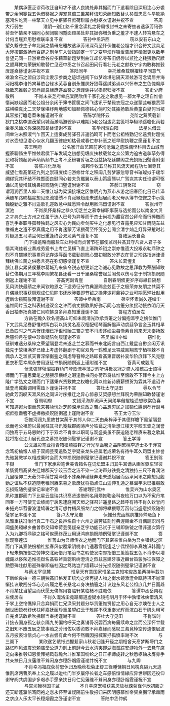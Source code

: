 <!-- { "loadSidebar": true } -->
　　某偶承匮乏谬荷改迁自知才不逮人良媿处非其据而门下逺看除目深用注心分裘带之余闲笺裁五色借簮裾之渥宠意倍三薫某拜诲知荣酬知敢替乆矣孤忠贯斗早钦絶塞鸿名屹焉一柱擎天立见中枢驿召庶荷聨履亦慰抠衣谨谢并祝不宣
　　
　　答周大行弱生
　　
　　淮阴一别江路千重念读礼之将周恨封书之未寄兹者逺承芳讯弥荷至怀情亲不隔同心契阔聊同蹔面顾弟处非其据弥増负乗之羞才不逮人转笃悬车之计何当屣弃用慰襟联率复不宣
　　
　　答孙中丞浒西
　　
　　窃以安石东山之望久繋苍生子牟北阙之情毋忘雅故逺承芳讯深荷至怀伏惟老公祖才识合符文武具足大斧按部激扬示百辟之刑单车入营指顾定一军之变早烦作镇爰告居庐栖迟更以数年誉望元同一日游希盘谷应多藉草新题梦到曲江却忆寻茶旧侣辱以贰铨之耗猥勤尺牍之颁拜教为荣酬知敢替伫见还中丞之节召起田问行看壮元老之猷敉宁宇内敢称推毂庻遂盍簮谨谢并祝不宣
　　
　　答陆同年
　　
　　幸托维桑载聨擢桂早同意气难渝金石之盟自涉风尘爰示参商之迹顷违阙下似梦难堪忽隔天涯兹游可念谪居并海河阳桃李谁怜宾幕依台緑水芙蓉自别永惟夙好猥辱遥缄弟诵以兴怀奉之生色愧縻厚禄敢忘推毂之恩尚觊良縁庶遂盍簮之想谨谢并以损贶归璧不宣
　　
　　答史少府敬所
　　
　　不肖未亲芝府幸庇棠阴欣传千家孔迩之歌想见一郡太平之理自惟偷惰尚缺起居而老公祖分余闲于簿书筐箧之间飞逺讯于辇毂衣冠之众遂蒙芸翰猥贲萍踪帡幪真比二天梦寐堪纾两地感知加额佩德铭心倘可効其揄扬敢后黄童白叟何当被其容接行瞻皂葢朱旛谨谢不宣
　　
　　答陈学院怀云
　　
　　尧阶之蓂荚载新狄门之桃李逾茂望凤城而渺隔邀骢歩以难期乃老公祖逺贲芸笺埒华椒颂遥曕化雨若坐春风诵义弥深感知曷替谨谢不宣
　　
　　答毕司理白阳
　　
　　法星乆借云间幸沾末照淑气乍回天上适奏成劳驿召非遥驺鸣可卜而老公祖特勤记忆逺贲封题恍对氷壶想见澄心似水几翻玉律应知枯骨咸春伫参补衮之班早慰执鞭之愿谨复不宣
　　
　　答王明府
　　
　　公名家汗血艺圃前茅洵沧海之遗珠偶悭科目去山城而握篆聊畅生平惟兹君侯下车发轫之初想见氓庻扶杖载盆之众公第力追古道孳孶务得民和将顿起贤声炳炳频书上考不乏粉署豸垣之召益扬枢廷麟阁之光损贶归璧谨附谢不宣
　　
　　答陈兴化荩庵
　　
　　海邦作牧五马称其风流天阙程功七闽尊其威望伫看髙第征九列之崇班庻续旧游修廿年之积阔几劳梦寐忽辱音书璀璨拟于瑶华绸缪究其环结不殊蹔面良慰同心若夫负纎翼以泰山策疲驽以广驾岂其实任谁谓可驱诵以周旋増其媿畏损贶随例归璧谨附谢不宣
　　
　　答郝江阴聚崧
　　
　　窃谓河润百里人仰二天惟江城为梁溪接壤之区惟明府为燕市从游之旧春回化日已传泽满随车路映福星想见恩流错绣不肖祗縁趋走未遂起居而老父母从簿书倥偬之中示笺翰殷勤之雅不肖遥歌孔迩敢怠中藏愿殚令猷用熈鸿烈谨谢不宣
　　
　　答张州守溟池
　　
　　不肖夙怀桑梓之恭久切芝兰之慕幸縁职事获与选抡而公以南金大贝之才典东土方州之任虽于选人已号为异等而于杰士尚视为麤官然公拜命而行捧檄而喜洗手奉职寻孤琴独鹤之风实心为民向卖剑买牛之化想见行春露冕应知甘雨随车兹惟循吏之遗不沗真儒之用不肖逺蒙芳讯猥荷至怀笺分芸阁余清字灿芝灯异采蹔时若对疑追五马清尘何日重逢终合双龙紫气谨复不宣
　　
　　答陆运长自斋
　　
　　门下操逺略而服盐车处利权而贞苦节在部使监司共髙其守凡贤人君子多惜其淹兹者业奏成劳爰书上考伫见横飞直上渐跻斧钺之崇亦惟遗大投艰永勒鼎钟之烈不肖猥縁职事累荷记存逺辱函书载勤损贶心盟初服敢分罗衣在笥之珍路指迷津谨拜绣佛长斋之供愿言亮在弥切感惭谨复不宣
　　
　　答朱长葛惺复
　　
　　不腆江县实累贤侯蕞尔葛城乃来仙令锐志想更新之治诚心见敦故之思拜教为荣酬知敢替伫俟期月三年桃李阴繁花县还看一日千里桑榆誉起兰闱勿以伤弓怠于制锦损贶随例返上谨谢不宣
　　
　　答髙宪副青崖
　　
　　自别春明倐更岁序毎縁日隔想见风流快最绩之来闻钦貤恩之下逮劳征分竹典渥赐金兹臣子之极荣亦友朋之共契不肖偶縁职事获厕观成伫见除书还欣陟要即节钺之操非逺将鼎钟之业可期愿殚壮猷用迓新命损贶敬拜谨谢不宣
　　
　　答谭中丞岳南
　　
　　弟空怀素尚久逐缁尘追惟同片玉之科表树逊双金之许而翁丈猥敦夙好弥示同心宫箑分纨揺动恍依明月天香出袖奉扬真被仁风吹拂良多拜嘉知重谨谢不宣
　　
　　答程方伯居左
　　
　　方岳在瞻久钦名德髙山可仰未觌清光欣承贡箑之分偏抱滥竽之媿伏惟门下文武具足巻舒惟时挥白羽以扬灵名髙汉相配瑶琴而解愠声动虞廷争言金玉其相早已备四时之气共贺烽烟已凈讵惟贻三蜀之安不肖虚逐缁尘每惭素食风来天末奉扬敢后簮绅月在懐中珍重疑陪剑履谨谢不宣
　　
　　答吴临川夲如
　　
　　窃惟化征驯雉逺分桑梓之荣望隔登龙未遂芝兰之慕而书来北阙言自西江戴星自尠余闲芳讯独先于故壤满岁已臻上考虚怀翻剧于初官双鳬一鹤雅足云霄威鳯翔鸾宁栖枳棘不肖偶承人乏滥贰天曹深惭衡鉴之司虑辱簮绅之路即看髙第晋居补衮华阶庻拜下风克慰更衣积愿幸熈永誉用迓征书损贶随例返上谨附谢不宣
　　
　　答黄司成毅庵
　　
　　伏念弭旌璧沼振铎桥门登歌流苹藻之辉听讲极衣冠之盛人推稽古士颂得师而门下遥思槖笔之朋猥示横经之暇逺勤书问亦荷币将兹惟至懐敢不下拜今主上方隆广学弘文之理而门下适秉兴贤敷教之权瞻化雨以维新诗赓薪槱贺为霖其不逺诏许延登尚冀鼎调用需瓯卜谨谢并祝不宣
　　
　　答杜太守见田
　　
　　辱以令节驰此芳函叹天涯风俗之同识时序推迁之异心惊悬艾契感纫兰拜贶为荣酬知敢替谨谢不宣
　　
　　答周明府
　　
　　丈错采海邦流声天阙弟早偕擢桂遥想歌棠色喜可知迹遐为恨而忽来芸牍恍对芝颜深承荒政之苦心益想穷民之加额伫腾剡荐行副弓招庶慰盍簪不虚捧檄损贶随例返上谨附谢不宣
　　
　　答王太守玉沙
　　
　　窃惟河润九里故甘棠荫于其邻人仰二天由桑梓泽于其德祥瞻下鳯望隔登龙而老公祖蔚以最闻枉其书讯笺裁郡阁涛声分铁瓮之清坐想江楼天宇皎玉壶之润誉问独髙于五马恩貤行下于双龙不肖幸以职司与观盛美虽不获追随老稚赓来暮之歌其犹将指点江山展孔迩之慕损贶随例璧掌记谨谢不宣
　　
　　答王学博
　　
　　公文雄彩笔业擅青箱猥烦振铎之行光萃盍簪之益阴繁桃李造士多于泮宫念笃枌榆懐人极于双阙芸笺逺坠芝宇疑亲龙头应属老成荣名有待牛耳久司盟主妙誉先驰冀斆学以相成乗时会而大举损贶随例璧掌记谨谢并祝不宣
　　
　　答王别驾丰舆
　　
　　惟门下家承彩笔世美青箱名在词坛盟主归其牛耳谪从画省驱车轻彼羊肠爰屈髙贤左迁雄郡天宇皎玉壶之洁不染一尘涛声分铁瓮之清独持三尺不肖润沾九里覆仰二天蔽邻幸荫甘棠泽德不殊桑梓祗縁奔走未遂起居而远承问讯之隆想见殷勤之谊纵不获追随老稚同赓来暮之歌庻犹将指点江山遥伸孔通之慕滥竽未巳推毂敢忘损贶随例璧掌记率谢不宣
　　
　　答谢理刑武林
　　
　　惟吴兴为山水奥区夙称雄郡而门下比星云显瑞共识髙贤逺借刑名用烦推鞫金科夜检万口以为不寃丹笔回春一方可使无讼绩闻宁扆恩逮庭闱天垣之驿召非遥皇路之趋呼有待不肖久钦誉问未挹光华苕霅波澄鸠署之清可想竹梧风细龙门之御将攀猥辱芳函何当盛意损贶随例璧掌记率谢不宣
　　
　　答卢太守龙岩
　　
　　伏惟分虎画熊夙推师帅悬鱼下凤雅重扶冯治行真二千石之良声名自十六州之最劳征剖竹典渥赐金不肖偶厕职司与闻盛美矧縁乡曲曽忝交知幸荷芸笺疑亲芝宇功能已试于三辅即鈇钺之借非遥次第行入为九卿将鼎钟之铭可俟愿终茂业用迓鸿庥损贶随例璧掌记谨谢不宣
　　
　　答张观察莲滨
　　
　　惟菁山为吾师传衣之地而门下其密亲惟白岳为吾乡错绣之区而门下其察使枌榆社接春风似覆棠阴桃李门遥暮雪疑逢芝宇偶悭御李真媿识韩而门下轻朱旟按部之劳神交北阙借丹笔治书之暇使发南邮指倍三薫笺裁五色不肖奉以増媿藏以侈荣追惟揽辔名髙铁斧乗骢夙树澄清之烈兹喜建牙事近麟台策骏弥征保障之勲愿殚壮猷用迎殊眷即庙社因之笃祜岂门墙藉以分光损贶随例璧掌记谨谢不宣
　　
　　与蔡太宰见麓
　　
　　惟皇天有意国家惟圣主克知宅俊故虽两持半载勿下新纶良由一德三朝独髙旧格爰正统均之席再提人物之衡水镜添澄金瓯待巩不肖深惭挂议敢觊分华心劳听履之思长悬北斗身决抽簮之计议趂东风老公祖庻几并日而趋不肖某犹当望尘而伏愿无俟驾用答临轩某临楮不胜瞻依
　　
　　答谭中丞岳南程左使居左
　　
　　不肖久混洛尘竟踣蜀道虚疑水镜抱明月于怀中孰惜冰纨借清风于掌上空怜憔悴只合弃捐而仁兄涣采封题分华贡箑惟贤哲之用心自无凉燠在士人之酬世因悟巻舒伏枕拜嘉抚函珍重虽望红云于雉尾不获重奉光辉而浣白石于矶头粗可自完贞洁敢希吹拂聊当奉扬谨谢不宣
　　
　　答杜大守见田
　　
　　不肖谐时计拙去国身孤乞骸奈隔九关偏格呼天之奏销骨况婴百病毎需续命之丝而公深怀廿载之旧知不废五辰之故事贻之芳讯佐以黍资敢不拜嘉縁而感叹三湘竞棹空传遗恨层波五月披裘谁信贞心一水古尝有此今何不然輙因报椷畧抒孤愤率谢不次
　　
　　与三阁下
　　
　　某欣遂乞骸怅违握髪家山秋老归逢开径之期相舍天髙梦断埽门之路忆昨风波震恐頼庙堂公道力剖上前肆今云水清夷即湖海孤踪安游物外一去悬车席宠向来推毂知恩爰拜朔风载瞻台斗惟军国纷纶之日正相师旋转之秋愿枢轴永膺赤手共亲扶日月庻藩维不耸闲身亦穏卧烟霞谨谢并祝不宣
　　
　　与九卿
　　
　　不肖幸冯福庇获荷恩休归及晩秋松菊正舒三径睡慵朝日风槐真隔九天追惟割席两曹夙奉上公之履以迨杜门半岁屡停长者之车感倍恒情縁应异世聊因还役仰谢守阍共虞国步多艰赤手愿亲扶日月伫见藩维不耸闲身亦穏卧烟霞谨祝不宣
　　
　　与宫坊翰林国子监
　　
　　不肖幸席宠帡获蒙恩放秋疎菊径乍欣初服之还天断蓬瀛倍笃同袍之恋永怀至谊疑隔前生敬报归来因明感慕惟帝资良弼早承霖雨之求庶人乐太平长穏烟霞之卧谨谢不宣
　　
　　答陆中丞仲鹤
　　
